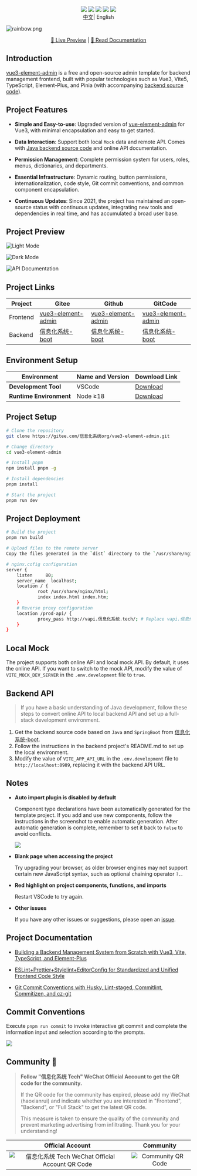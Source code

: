 <div align="center">
    <img src="https://img.shields.io/badge/Vue-3.4.26-brightgreen.svg"/>
    <img src="https://img.shields.io/badge/Vite-5.2.11-green.svg"/>
    <img src="https://img.shields.io/badge/Element Plus-2.7.2-blue.svg"/>
    <img src="https://img.shields.io/badge/license-MIT-green.svg"/>
    <a href="https://gitee.com/信息化系统org" target="_blank">
        <img src="https://img.shields.io/badge/Author-信息化系统 Open Source Organization-orange.svg"/>
    </a>
 

</div>


<div align="center"> <a href="./README.md">中文</a>| English</div>

![](https://foruda.gitee.com/images/1708618984641188532/a7cca095_716974.png "rainbow.png")

<div align="center">
 <a target="_blank" href="http://vue3.信息化系统.tech">👀 Live Preview</a> |  <a target="_blank" href="https://juejin.cn/post/7228990409909108793">📖 Read Documentation</a>  
</div>


## Introduction

[vue3-element-admin](https://gitee.com/信息化系统org/vue3-element-admin) is a free and open-source admin template for backend management frontend, built with popular technologies such as Vue3, Vite5, TypeScript, Element-Plus, and Pinia (with accompanying [backend source code](https://gitee.com/信息化系统org/信息化系统-boot)).




## Project Features

- **Simple and Easy-to-use**: Upgraded version of [vue-element-admin](https://gitee.com/panjiachen/vue-element-admin) for Vue3, with minimal encapsulation and easy to get started.

- **Data Interaction**: Support both local `Mock` data and remote API. Comes with [Java backend source code](https://gitee.com/信息化系统org/信息化系统-boot) and online API documentation.

- **Permission Management**: Complete permission system for users, roles, menus, dictionaries, and departments.

- **Essential Infrastructure**: Dynamic routing, button permissions, internationalization, code style, Git commit conventions, and common component encapsulation.

- **Continuous Updates**: Since 2021, the project has maintained an open-source status with continuous updates, integrating new tools and dependencies in real time, and has accumulated a broad user base.

## Project Preview

![Light Mode](https://foruda.gitee.com/images/1709651876583793739/0ba1ee1c_716974.png)

![Dark Mode](https://foruda.gitee.com/images/1709651875494206224/2a2b0b53_716974.png)

![API Documentation](https://foruda.gitee.com/images/1687755822857820115/96054330_716974.png)

## Project Links

| Project | Gitee                                                        | Github                                                       | GitCode                                                      |
| ---- | ------------------------------------------------------------ | ------------------------------------------------------------ | ------------------------------------------------------------ |
| Frontend | [vue3-element-admin](https://gitee.com/信息化系统org/vue3-element-admin) | [vue3-element-admin](https://github.com/信息化系统tech/vue3-element-admin) | [vue3-element-admin](https://gitcode.net/信息化系统/vue3-element-admin) |
| Backend | [信息化系统-boot](https://gitee.com/信息化系统org/信息化系统-boot)       | [信息化系统-boot](https://github.com/haoxianrui/信息化系统-boot.git) | [信息化系统-boot](https://gitcode.net/信息化系统/信息化系统-boot)        |

## Environment Setup

| Environment         | Name and Version                                             | Download Link                                               |
| -------------------- | :----------------------------------------------------------- | ------------------------------------------------------------ |
| **Development Tool** | VSCode                                                       | [Download](https://code.visualstudio.com/Download)           |
| **Runtime Environment** | Node ≥18                                                    | [Download](http://nodejs.cn/download)                        |


## Project Setup

```bash
# Clone the repository
git clone https://gitee.com/信息化系统org/vue3-element-admin.git

# Change directory
cd vue3-element-admin

# Install pnpm
npm install pnpm -g

# Install dependencies
pnpm install

# Start the project
pnpm run dev
```

## Project Deployment

```bash
# Build the project
pnpm run build

# Upload files to the remote server
Copy the files generated in the `dist` directory to the `/usr/share/nginx/html` directory.

# nginx.cofig configuration
server {
	listen     80;
	server_name  localhost;
	location / {
			root /usr/share/nginx/html;
			index index.html index.htm;
	}
	# Reverse proxy configuration
	location /prod-api/ {
			proxy_pass http://vapi.信息化系统.tech/; # Replace vapi.信息化系统.tech with your backend API address
	}
}
```

## Local Mock

The project supports both online API and local mock API. By default, it uses the online API. If you want to switch to the mock API, modify the value of `VITE_MOCK_DEV_SERVER` in the `.env.development` file to `true`.

## Backend API

> If you have a basic understanding of Java development, follow these steps to convert online API to local backend API and set up a full-stack development environment.

1. Get the backend source code based on `Java` and `SpringBoot` from [信息化系统-boot](https://gitee.com/信息化系统org/信息化系统-boot.git).
2. Follow the instructions in the backend project's README.md to set up the local environment.
3. Modify the value of `VITE_APP_API_URL` in the `.env.development` file to `http://localhost:8989`, replacing it with the backend API URL.

## Notes

- **Auto import plugin is disabled by default**

  Component type declarations have been automatically generated for the template project. If you add and use new components, follow the instructions in the screenshot to enable automatic generation. After automatic generation is complete, remember to set it back to `false` to avoid conflicts.

  ![](https://foruda.gitee.com/images/1687755823137387608/412ea803_716974.png)

- **Blank page when accessing the project**

  Try upgrading your browser, as older browser engines may not support certain new JavaScript syntax, such as optional chaining operator `?.`.

- **Red highlight on project components, functions, and imports**

  Restart VSCode to try again.

- **Other issues**

  If you have any other issues or suggestions, please open an [issue](https://gitee.com/信息化系统org/vue3-element-admin/issues/new).

## Project Documentation

- [Building a Backend Management System from Scratch with Vue3, Vite, TypeScript, and Element-Plus](https://blog.csdn.net/u013737132/article/details/130191394)

- [ESLint+Prettier+Stylelint+EditorConfig for Standardized and Unified Frontend Code Style](https://blog.csdn.net/u013737132/article/details/130190788)
- [Git Commit Conventions with Husky, Lint-staged, Commitlint, Commitizen, and cz-git](https://blog.csdn.net/u013737132/article/details/130191363)

## Commit Conventions

Execute `pnpm run commit` to invoke interactive git commit and complete the information input and selection according to the prompts.

![](https://foruda.gitee.com/images/1687755823165218215/c1705416_716974.png)

## Community 🚀

> **Follow "信息化系统 Tech" WeChat Official Account to get the QR code for the community.**
>
> If the QR code for the community has expired, please add my WeChat (haoxianrui) and indicate whether you are interested in "Frontend", "Backend", or "Full Stack" to get the latest QR code.
>
> This measure is taken to ensure the quality of the community and prevent marketing advertising from infiltrating. Thank you for your understanding!

| Official Account | Community |
|:----:|:----:|
| ![信息化系统 Tech WeChat Official Account QR Code](https://foruda.gitee.com/images/1687689212187063809/3c69eaee_716974.png) | ![Community QR Code](https://foruda.gitee.com/images/1687689212139273561/6a65ef69_716974.png) |

